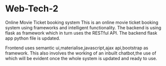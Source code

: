 # Web-Tech-2
Online Movie Ticket booking system
This is an online movie ticket booking system using frameworks and intelligent functionality.
The backend is using flask as framework which in turn uses the RESTful API.
The backend flask app python file is updated.

Frontend uses semantic ui,materialise,javascript,ajax api,bootstrap as framework.
This also involves the working of an inbuilt chatbot,the use of which will be evident once the whole system is updated and ready to use.

